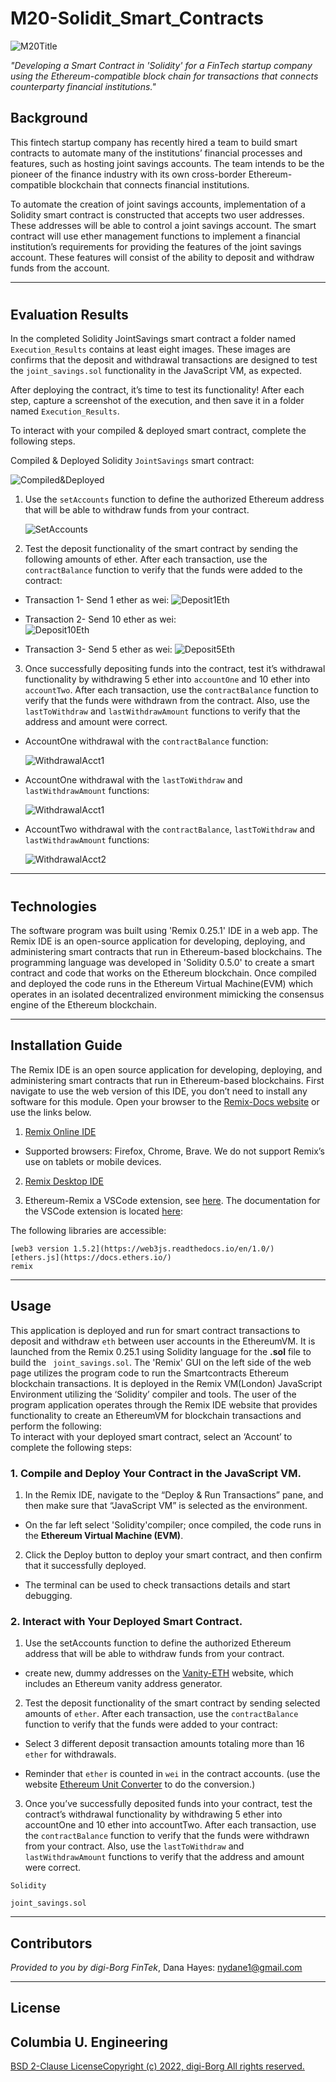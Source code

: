 # M20-Solidit_Smart_Contracts

![M20Title](./Images/M20Title_2022-07-30231559.png)

*"Developing a Smart Contract in 'Solidity' for a FinTech startup company using the Ethereum-compatible block chain for transactions that connects counterparty financial institutions."* 


## Background 

This fintech startup company has recently hired a team to build smart contracts to automate many of the institutions’ financial processes and features, such as hosting joint savings accounts. The team intends to be the pioneer of the finance industry with its own cross-border Ethereum-compatible blockchain that connects financial institutions. 

To automate the creation of joint savings accounts, implementation of a Solidity smart contract is constructed that accepts two user addresses. These addresses will be able to control a joint savings account. The smart contract will use ether management functions to implement a financial institution’s requirements for providing the features of the joint savings account. These features will consist of the ability to deposit and withdraw funds from the account.  

---
#
## Evaluation Results

In the completed Solidity JointSavings smart contract a folder named `Execution_Results` contains at least eight images. These images are confirms that the deposit and withdrawal transactions are designed to test the `joint_savings.sol` functionality in the JavaScript VM, as expected.

After deploying the contract, it’s time to test its functionality! After each step, capture a screenshot of the execution, and then save it in a folder named `Execution_Results`. 

To interact with your compiled & deployed smart contract, complete the following steps. 
 

Compiled & Deployed Solidity `JointSavings` smart contract: 

![Compiled&Deployed](./Execution_Results/Compile_Deploy-2022-08-03193111.png)

1. Use the `setAccounts` function to define the authorized Ethereum address that will be able to withdraw funds from your contract. 

    ![SetAccounts](./Execution_Results/Set_Accts-2022-08-03175343.png)

2. Test the deposit functionality of the smart contract by sending the following amounts of ether. After each transaction, use the `contractBalance` function to verify that the funds were added to the contract:

- Transaction 1- Send 1 ether as wei: 
    ![Deposit1Eth](./Execution_Results/Dep_1Eth-2022-08-03175944.png)

- Transaction 2- Send 10 ether as wei:  
    ![Deposit10Eth](./Execution_Results/Dep_10Eth-2022-08-03180618.png) 

- Transaction 3- Send 5 ether as wei:
    ![Deposit5Eth](./Execution_Results/Dep_5Eth-2022-08-03181100.png) 


3. Once successfully depositing funds into the contract, test it’s withdrawal functionality by withdrawing 5 ether into `accountOne` and 10 ether into `accountTwo`. After each transaction, use the `contractBalance` function to verify that the funds were withdrawn from the contract. Also, use the `lastToWithdraw` and `lastWithdrawAmount` functions to verify that the address and amount were correct.  

- AccountOne withdrawal with the `contractBalance` function:

    ![WithdrawalAcct1](./Execution_Results/Wtdrwl1_5Eth-2022-08-03182515.png) 

- AccountOne withdrawal with the `lastToWithdraw` and `lastWithdrawAmount` functions: 

    ![WithdrawalAcct1](./Execution_Results/Wtdrwl1_5Eth2-2022-08-03182918.png)

- AccountTwo withdrawal with the `contractBalance`, `lastToWithdraw` and `lastWithdrawAmount` functions: 
 
    ![WithdrawalAcct2](./Execution_Results/Wthdrwl2_10Eth-2022-08-03183403.png) 


---
#
## Technologies

The software program was built using 'Remix 0.25.1' IDE in a web app. The Remix IDE is an open-source application for developing, deploying, and administering smart contracts that run in Ethereum-based blockchains. The programming language was developed in 'Solidity 0.5.0' to create a smart contract and code that works on the Ethereum blockchain. Once compiled and deployed the code runs in the Ethereum Virtual Machine(EVM) which operates in an isolated decentralized environment mimicking the consensus engine of the Ethereum blockchain. 
 

---

## Installation Guide

The Remix IDE is an open source application for developing, deploying, and administering smart contracts that run in Ethereum-based blockchains. First navigate to use the web version of this IDE, you don’t need to install any software for this module. Open your browser to the [Remix-Docs website](https://remix-ide.readthedocs.io/en/latest/) or use the links below. 


1. [Remix Online IDE](https://remix.ethereum.org) 
* Supported browsers: Firefox, Chrome, Brave. We do not support Remix’s use on tablets or mobile devices. 

2. [Remix Desktop IDE](https://github.com/ethereum/remix-desktop/releases) 

3. Ethereum-Remix a VSCode extension, see [here](https://marketplace.visualstudio.com/items?itemName=RemixProject.ethereum-remix). The documentation for the VSCode extension is located [here](https://marketplace.visualstudio.com/items?itemName=RemixProject.ethereum-remix): 


The following libraries are accessible:
```
[web3 version 1.5.2](https://web3js.readthedocs.io/en/1.0/)
[ethers.js](https://docs.ethers.io/) 
remix 
```


---

## Usage

This application is deployed and run for smart contract transactions to deposit and withdraw `eth` between user accounts in the EthereumVM.  It is launched from the Remix 0.25.1 using Solidity language for the **.sol** file to build the ` joint_savings.sol`. The 'Remix' GUI on the left side of the web page utilizes the program code to run the Smartcontracts Ethereum blockchain transactions. It is deployed in the Remix VM(London) JavaScript Environment utilizing the ‘Solidity’ compiler and tools. 
The user of the program application operates through the Remix IDE website that provides functionality to create an EthereumVM for blockchain transactions and perform the following:  
To interact with your deployed smart contract, select an ‘Account’ to complete the following steps: 

### 1. Compile and Deploy Your Contract in the JavaScript VM. 

1.	In the Remix IDE, navigate to the “Deploy & Run Transactions” pane, and then make sure that “JavaScript VM” is selected as the environment. 
- On the far left select 'Solidity'compiler; once compiled, the code runs in the **Ethereum Virtual Machine (EVM)**.

2.	Click the Deploy button to deploy your smart contract, and then confirm that it successfully deployed.
- The terminal can be used to check transactions details and start debugging. 

### 2. Interact with Your Deployed Smart Contract. 

1.	Use the setAccounts function to define the authorized Ethereum address that will be able to withdraw funds from your contract. 

- create new, dummy addresses on the [Vanity-ETH](https://vanity-eth.tk/) website, which includes an Ethereum vanity address generator. 

2.	Test the deposit functionality of the smart contract by sending selected amounts of `ether`. After each transaction, use the `contractBalance` function to verify that the funds were added to your contract: 

- Select 3 different deposit transaction amounts totaling more than 16 `ether` for withdrawals. 

- Reminder that `ether` is counted in `wei` in the contract accounts. (use the website [Ethereum Unit Converter](https://eth-converter.com/) to do the conversion.) 

3.	Once you’ve successfully deposited funds into your contract, test the contract’s withdrawal functionality by withdrawing 5 ether into accountOne and 10 ether into accountTwo. After each transaction, use the `contractBalance` function to verify that the funds were withdrawn from your contract. Also, use the `lastToWithdraw` and `lastWithdrawAmount` functions to verify that the address and amount were correct.


```
Solidity

joint_savings.sol
```
 
---

## Contributors

*Provided to you by digi-Borg FinTek*, 
Dana Hayes: nydane1@gmail.com


---

## License  

Columbia U. Engineering 
--
[BSD 2-Clause LicenseCopyright (c) 2022, digi-Borg
All rights reserved.](/LICENSE)
